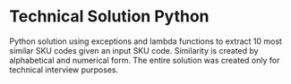# Technical Solution Python
Python solution using exceptions and lambda functions to extract 10 most similar SKU codes given an input SKU code.
Similarity is created by alphabetical and numerical form.
The entire solution was created only for technical interview purposes.
